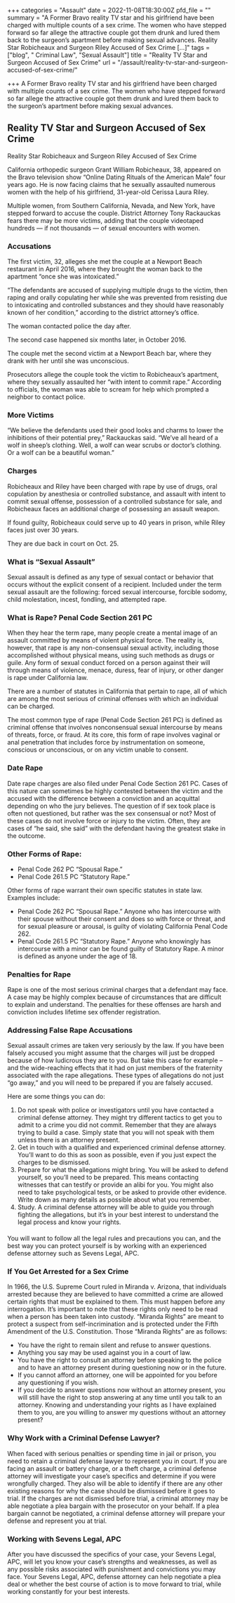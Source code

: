 +++
categories = "Assault"
date = 2022-11-08T18:30:00Z
pfd_file = ""
summary = "A Former Bravo reality TV star and his girlfriend have been charged with multiple counts of a sex crime. The women who have stepped forward so far allege the attractive couple got them drunk and lured them back to the surgeon’s apartment before making sexual advances. Reality Star Robicheaux and Surgeon Riley Accused of Sex Crime […]"
tags = ["blog", " Criminal Law", "Sexual Assault"]
title = "Reality TV Star and Surgeon Accused of Sex Crime"
url = "/assault/reality-tv-star-and-surgeon-accused-of-sex-crime/"

+++
A Former Bravo reality TV star and his girlfriend have been charged with multiple counts of a sex crime. The women who have stepped forward so far allege the attractive couple got them drunk and lured them back to the surgeon’s apartment before making sexual advances.

## Reality TV Star and Surgeon Accused of Sex Crime   

Reality Star Robicheaux and Surgeon Riley Accused of Sex Crime

California orthopedic surgeon Grant William Robicheaux, 38, appeared on the Bravo television show “Online Dating Rituals of the American Male” four years ago. He is now facing claims that he sexually assaulted numerous women with the help of his girlfriend, 31-year-old Cerissa Laura Riley.

Multiple women, from Southern California, Nevada, and New York, have stepped forward to accuse the couple. District Attorney Tony Rackauckas fears there may be more victims, adding that the couple videotaped hundreds — if not thousands — of sexual encounters with women.

### Accusations

The first victim, 32, alleges she met the couple at a Newport Beach restaurant in April 2016, where they brought the woman back to the apartment “once she was intoxicated.”

“The defendants are accused of supplying multiple drugs to the victim, then raping and orally copulating her while she was prevented from resisting due to intoxicating and controlled substances and they should have reasonably known of her condition,” according to the district attorney’s office.

The woman contacted police the day after.

The second case happened six months later, in October 2016.

The couple met the second victim at a Newport Beach bar, where they drank with her until she was unconscious.

Prosecutors allege the couple took the victim to Robicheaux’s apartment, where they sexually assaulted her “with intent to commit rape.” According to officials, the woman was able to scream for help which prompted a neighbor to contact police.

### More Victims

“We believe the defendants used their good looks and charms to lower the inhibitions of their potential prey,” Rackauckas said. “We’ve all heard of a wolf in sheep’s clothing. Well, a wolf can wear scrubs or doctor’s clothing. Or a wolf can be a beautiful woman.”

### Charges

Robicheaux and Riley have been charged with rape by use of drugs, oral copulation by anesthesia or controlled substance, and assault with intent to commit sexual offense, possession of a controlled substance for sale, and Robicheaux faces an additional charge of possessing an assault weapon.

If found guilty, Robicheaux could serve up to 40 years in prison, while Riley faces just over 30 years.

They are due back in court on Oct. 25.

### What is “Sexual Assault”

Sexual assault is defined as any type of sexual contact or behavior that occurs without the explicit consent of a recipient. Included under the term sexual assault are the following: forced sexual intercourse, forcible sodomy, child molestation, incest, fondling, and attempted rape.

### What is Rape? Penal Code Section 261 PC

When they hear the term rape, many people create a mental image of an assault committed by means of violent physical force. The reality is, however, that rape is any non-consensual sexual activity, including those accomplished without physical means, using such methods as drugs or guile. Any form of sexual conduct forced on a person against their will through means of violence, menace, duress, fear of injury, or other danger is rape under California law.

There are a number of statutes in California that pertain to rape, all of which are among the most serious of criminal offenses with which an individual can be charged.

The most common type of rape (Penal Code Section 261 PC) is defined as criminal offense that involves nonconsensual sexual intercourse by means of threats, force, or fraud. At its core, this form of rape involves vaginal or anal penetration that includes force by instrumentation on someone, conscious or unconscious, or on any victim unable to consent.

### Date Rape

Date rape charges are also filed under Penal Code Section 261 PC. Cases of this nature can sometimes be highly contested between the victim and the accused with the difference between a conviction and an acquittal depending on who the jury believes. The question of if sex took place is often not questioned, but rather was the sex consensual or not? Most of these cases do not involve force or injury to the victim. Often, they are cases of “he said, she said” with the defendant having the greatest stake in the outcome.

### Other Forms of Rape:

* Penal Code 262 PC “Spousal Rape.”
* Penal Code 261.5 PC “Statutory Rape.”

Other forms of rape warrant their own specific statutes in state law. Examples include:

* Penal Code 262 PC “Spousal Rape.” Anyone who has intercourse with their spouse without their consent and does so with force or threat, and for sexual pleasure or arousal, is guilty of violating California Penal Code 262.
* Penal Code 261.5 PC “Statutory Rape.” Anyone who knowingly has intercourse with a minor can be found guilty of Statutory Rape. A minor is defined as anyone under the age of 18.

### Penalties for Rape

Rape is one of the most serious criminal charges that a defendant may face. A case may be highly complex because of circumstances that are difficult to explain and understand. The penalties for these offenses are harsh and conviction includes lifetime sex offender registration.

### Addressing False Rape Accusations

Sexual assault crimes are taken very seriously by the law. If you have been falsely accused you might assume that the charges will just be dropped because of how ludicrous they are to you. But take this case for example – and the wide-reaching effects that it had on just members of the fraternity associated with the rape allegations. These types of allegations do not just “go away,” and you will need to be prepared if you are falsely accused.

Here are some things you can do:

1. Do not speak with police or investigators until you have contacted a criminal defense attorney. They might try different tactics to get you to admit to a crime you did not commit. Remember that they are always trying to build a case. Simply state that you will not speak with them unless there is an attorney present.
2. Get in touch with a qualified and experienced criminal defense attorney. You’ll want to do this as soon as possible, even if you just expect the charges to be dismissed.
3. Prepare for what the allegations might bring. You will be asked to defend yourself, so you’ll need to be prepared. This means contacting witnesses that can testify or provide an alibi for you. You might also need to take psychological tests, or be asked to provide other evidence. Write down as many details as possible about what you remember.
4. Study. A criminal defense attorney will be able to guide you through fighting the allegations, but it’s in your best interest to understand the legal process and know your rights.

#### 

You will want to follow all the legal rules and precautions you can, and the best way you can protect yourself is by working with an experienced defense attorney such as Sevens Legal, APC.

### If You Get Arrested for a Sex Crime

In 1966, the U.S. Supreme Court ruled in Miranda v. Arizona, that individuals arrested because they are believed to have committed a crime are allowed certain rights that must be explained to them. This must happen before any interrogation. It’s important to note that these rights only need to be read when a person has been taken into custody. “Miranda Rights” are meant to protect a suspect from self-incrimination and is protected under the Fifth Amendment of the U.S. Constitution. Those “Miranda Rights” are as follows:

* You have the right to remain silent and refuse to answer questions.
* Anything you say may be used against you in a court of law.
* You have the right to consult an attorney before speaking to the police and to have an attorney present during questioning now or in the future.
* If you cannot afford an attorney, one will be appointed for you before any questioning if you wish.
* If you decide to answer questions now without an attorney present, you will still have the right to stop answering at any time until you talk to an attorney. Knowing and understanding your rights as I have explained them to you, are you willing to answer my questions without an attorney present?

### Why Work with a Criminal Defense Lawyer?

When faced with serious penalties or spending time in jail or prison, you need to retain a criminal defense lawyer to represent you in court. If you are facing an assault or battery charge, or a theft charge, a criminal defense attorney will investigate your case’s specifics and determine if you were wrongfully charged. They also will be able to identify if there are any other existing reasons for why the case should be dismissed before it goes to trial. If the charges are not dismissed before trial, a criminal attorney may be able negotiate a plea bargain with the prosecutor on your behalf. If a plea bargain cannot be negotiated, a criminal defense attorney will prepare your defense and represent you at trial.

### Working with Sevens Legal, APC

After you have discussed the specifics of your case, your Sevens Legal, APC, will let you know your case’s strengths and weaknesses, as well as any possible risks associated with punishment and convictions you may face. Your Sevens Legal, APC, defense attorney can help negotiate a plea deal or whether the best course of action is to move forward to trial, while working constantly for your best interests.